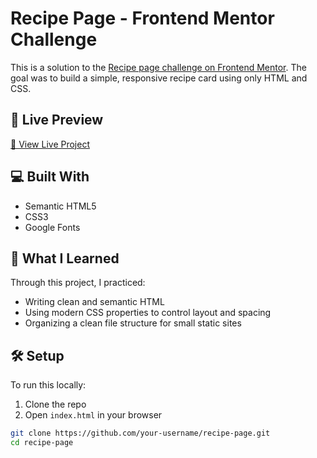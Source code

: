 # Recipe Page - Frontend Mentor Challenge

This is a solution to the [Recipe page challenge on Frontend Mentor](https://www.frontendmentor.io/challenges/recipe-page-KiTsR8QQKm). The goal was to build a simple, responsive recipe card using only HTML and CSS.


## 🔗 Live Preview

[🔗 View Live Project](https://github.com/abdessamadachaha/Recipe-page) 

## 💻 Built With

- Semantic HTML5
- CSS3 
- Google Fonts


## 🧠 What I Learned

Through this project, I practiced:

- Writing clean and semantic HTML
- Using modern CSS properties to control layout and spacing
- Organizing a clean file structure for small static sites

## 🛠️ Setup

To run this locally:

1. Clone the repo
2. Open `index.html` in your browser

```bash
git clone https://github.com/your-username/recipe-page.git
cd recipe-page
